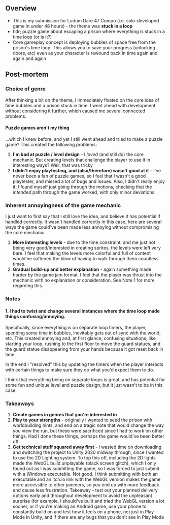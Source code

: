 ## Overview
- This is my submission for Ludum Dare 47 Compo (i.e. solo-developed game in under 48 hours) - the theme was **stuck in a loop**
- tldr; puzzle game about escaping a prison where everything is stuck in a time loop (or is it?)
- Core gameplay concept is deploying bubbles of space free from the prison's time loop. This allows you to save your progress (unlocking doors, etc) even as your character is rewound back in time again and again and again

## Post-mortem

### Choice of genre
After thinking a bit on the theme, I immediately fixated on the core idea of time bubbles and a prison stuck in time. I went ahead with development without considering it further, which caused me several connected problems.

#### Puzzle games aren't my thing
...which I knew before, and yet I still went ahead and tried to make a puzzle game? This created the following problems:
1. **I'm bad at puzzle / level design** - I *loved* (and still do) the core mechanic. But creating levels that challenge the player to use it in interesting ways? Well, that was tricky
2. **I didn't enjoy playtesting, and (also/therefore) wasn't good at it** - I've never been a fan of puzzle games, so I feel that I wasn't  a good playtester, and missed a lot of bugs and issues. Also, I didn't really enjoy it; I found myself just going through the motions, checking that the *intended* path through the game worked, with only minor deviations.

### Inherent annoyingness of the game mechanic
I just want to first say that I still love the idea, and believe it has potential if handled correctly. It wasn't handled correctly in this case, here are several ways the game could've been made less annoying without compromising the core mechanic:

1. **More interesting levels** - due to the time constraint, and me just not being very good/interested in creating sprites, the levels were left very bare. I feel that making the levels more colorful and full of content would've softened the blow of having to walk through them countless times.
2. **Gradual build-up and better explanation** - again something made harder by the game jam format. I feel that the player was thrust into the mechanic with no explanation or consideration. See Note 1 for more regarding this.


### Notes
#### 1. I had to twist and change several instances where the time loop made things confusing/annoying.
Specifically, since everything is on separate loop timers, the player, spending some time in bubbles, inevitably gets out of sync with the world, etc. This created annoying and, at first glance, confusing situations, like starting your loop, rushing to the first floor to move the guard statues, and the guard statue disappearing from your hands because it got reset back in time.

In the end I "resolved" this by updating the timers when the player interacts with certain things to make sure they do what you'd expect them to do.

I think that everything being on separate loops is great, and has potential for some fun and unique level and puzzle design, but it just wasn't to be in this case.

### Takeaways
1. **Create games in genres that you're interested in**
2. **Play to your strengths** - originally I wanted to seed the prison with worldbuilding hints, and end on a tragic note that would change the way you view the run, but these were sacrificed since I had to work on other things. Had I done these things, perhaps the game would've been better off
3. **Get technical stuff squared away first** - I wasted time on downloading and switching the project to Unity 2020 midway through, since I wanted to use the 2D Lighting system. To top this off, including the 2D lights made the WebGL build unplayable (black screen glitch), which I only found out as I was submitting the game, so I was forced to just submit with a Windows executable. Not good. I think submitting with both an executable and an itch.io link with the WebGL version makes the game more accessible to other jammers, so you end up with more feedback and cause less frustration. Takeaway - test out your planned delivery options early and throughout development to avoid the unpleasant surprise (for example, I should've built and tried the WebGL version a lot sooner, or if you're making an Android game, use your phone to constantly build on and test how it feels on a phone, not just in Play Mode in Unity, and if there are any bugs that you don't see in Play Mode
